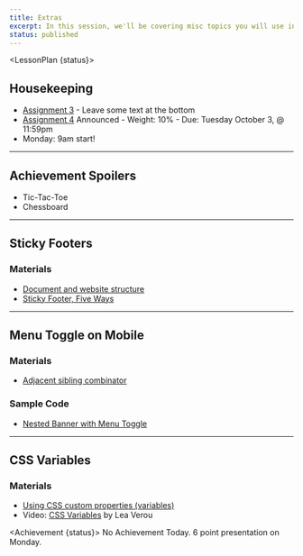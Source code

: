 ```yaml
---
title: Extras
excerpt: In this session, we'll be covering misc topics you will use in your final projects. 
status: published
---
```


<script>
	import Homework from "$lib/components/Homework.svelte";
	import LessonPlan from "$lib/components/LessonPlan.svelte";
	import Achievement from "$lib/components/Achievement.svelte";
</script>

<LessonPlan {status}>

<h2>Housekeeping</h2>

- [Assignment 3](/courses/cpnt-260/assessments/assignment-3) - Leave some text at the bottom
- [Assignment 4](/courses/cpnt-260/assessments/assignment-4) Announced
		- Weight: 10%
		- Due: Tuesday October 3, @ 11:59pm
- Monday: 9am start!

---

<h2>Achievement Spoilers</h2>

- Tic-Tac-Toe
- Chessboard

---

<h2>Sticky Footers</h2>

### Materials
- [Document and website structure](https://developer.mozilla.org/en-US/docs/Learn/HTML/Introduction_to_HTML/Document_and_website_structure)
- [Sticky Footer, Five Ways](https://css-tricks.com/couple-takes-sticky-footer/)

---

<h2>Menu Toggle on Mobile</h2>

### Materials
- [Adjacent sibling combinator](https://developer.mozilla.org/en-US/docs/Web/CSS/Adjacent_sibling_combinator)

### Sample Code
- [Nested Banner with Menu Toggle](https://github.com/sait-wbdv/dailies-f23/tree/main/2023-09-25-media-flex/03-nested-flex-banner)

---

<h2>CSS Variables</h2>

### Materials
- [Using CSS custom properties (variables)](https://developer.mozilla.org/en-US/docs/Web/CSS/Using_CSS_custom_properties)
- Video: [CSS Variables](https://www.youtube.com/watch?v=kZOJCVvyF-4) by Lea Verou

</LessonPlan>

<Achievement {status}>
No Achievement Today. 6 point presentation on Monday.
</Achievement>